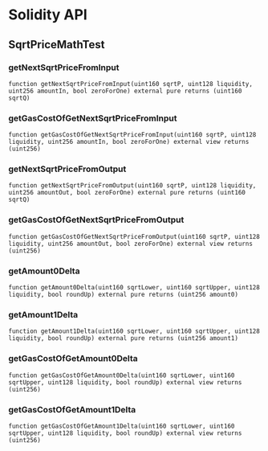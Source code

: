 # Solidity API

## SqrtPriceMathTest

### getNextSqrtPriceFromInput

```solidity
function getNextSqrtPriceFromInput(uint160 sqrtP, uint128 liquidity, uint256 amountIn, bool zeroForOne) external pure returns (uint160 sqrtQ)
```

### getGasCostOfGetNextSqrtPriceFromInput

```solidity
function getGasCostOfGetNextSqrtPriceFromInput(uint160 sqrtP, uint128 liquidity, uint256 amountIn, bool zeroForOne) external view returns (uint256)
```

### getNextSqrtPriceFromOutput

```solidity
function getNextSqrtPriceFromOutput(uint160 sqrtP, uint128 liquidity, uint256 amountOut, bool zeroForOne) external pure returns (uint160 sqrtQ)
```

### getGasCostOfGetNextSqrtPriceFromOutput

```solidity
function getGasCostOfGetNextSqrtPriceFromOutput(uint160 sqrtP, uint128 liquidity, uint256 amountOut, bool zeroForOne) external view returns (uint256)
```

### getAmount0Delta

```solidity
function getAmount0Delta(uint160 sqrtLower, uint160 sqrtUpper, uint128 liquidity, bool roundUp) external pure returns (uint256 amount0)
```

### getAmount1Delta

```solidity
function getAmount1Delta(uint160 sqrtLower, uint160 sqrtUpper, uint128 liquidity, bool roundUp) external pure returns (uint256 amount1)
```

### getGasCostOfGetAmount0Delta

```solidity
function getGasCostOfGetAmount0Delta(uint160 sqrtLower, uint160 sqrtUpper, uint128 liquidity, bool roundUp) external view returns (uint256)
```

### getGasCostOfGetAmount1Delta

```solidity
function getGasCostOfGetAmount1Delta(uint160 sqrtLower, uint160 sqrtUpper, uint128 liquidity, bool roundUp) external view returns (uint256)
```

